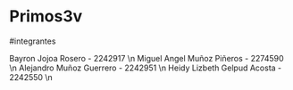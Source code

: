 # Primos3v

#integrantes 

Bayron Jojoa Rosero - 2242917 \n
Miguel Angel Muñoz Piñeros - 2274590 \n
Alejandro Muñoz Guerrero - 2242951 \n
Heidy Lizbeth Gelpud Acosta - 2242550 \n

